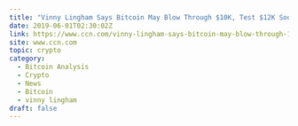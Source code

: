 ```yaml
---
title: "Vinny Lingham Says Bitcoin May Blow Through $10K, Test $12K Soon"
date: 2019-06-01T02:30:02Z
link: https://www.ccn.com/vinny-lingham-says-bitcoin-may-blow-through-10k-test-12k-soon?utm_medium=RSS&utm_source=hune
site: www.ccn.com
topic: crypto
category:
  - Bitcoin Analysis
  - Crypto
  - News
  - Bitcoin
  - vinny lingham
draft: false
---
```

